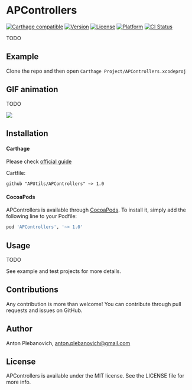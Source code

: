 # APControllers

[![Carthage compatible](https://img.shields.io/badge/Carthage-compatible-4BC51D.svg?style=flat)](https://github.com/Carthage/Carthage)
[![Version](https://img.shields.io/cocoapods/v/APControllers.svg?style=flat)](http://cocoapods.org/pods/APControllers)
[![License](https://img.shields.io/cocoapods/l/APControllers.svg?style=flat)](http://cocoapods.org/pods/APControllers)
[![Platform](https://img.shields.io/cocoapods/p/APControllers.svg?style=flat)](http://cocoapods.org/pods/APControllers)
[![CI Status](http://img.shields.io/travis/APUtils/APControllers.svg?style=flat)](https://travis-ci.org/APUtils/APControllers)

TODO

## Example

Clone the repo and then open `Carthage Project/APControllers.xcodeproj`

## GIF animation

TODO

<img src="Example/APControllers/<#NAME#>.gif"/>

## Installation

#### Carthage

Please check [official guide](https://github.com/Carthage/Carthage#if-youre-building-for-ios-tvos-or-watchos)

Cartfile:

```
github "APUtils/APControllers" ~> 1.0
```

#### CocoaPods

APControllers is available through [CocoaPods](http://cocoapods.org). To install
it, simply add the following line to your Podfile:

```ruby
pod 'APControllers', '~> 1.0'
```

## Usage

TODO

See example and test projects for more details.

## Contributions

Any contribution is more than welcome! You can contribute through pull requests and issues on GitHub.

## Author

Anton Plebanovich, anton.plebanovich@gmail.com

## License

APControllers is available under the MIT license. See the LICENSE file for more info.
